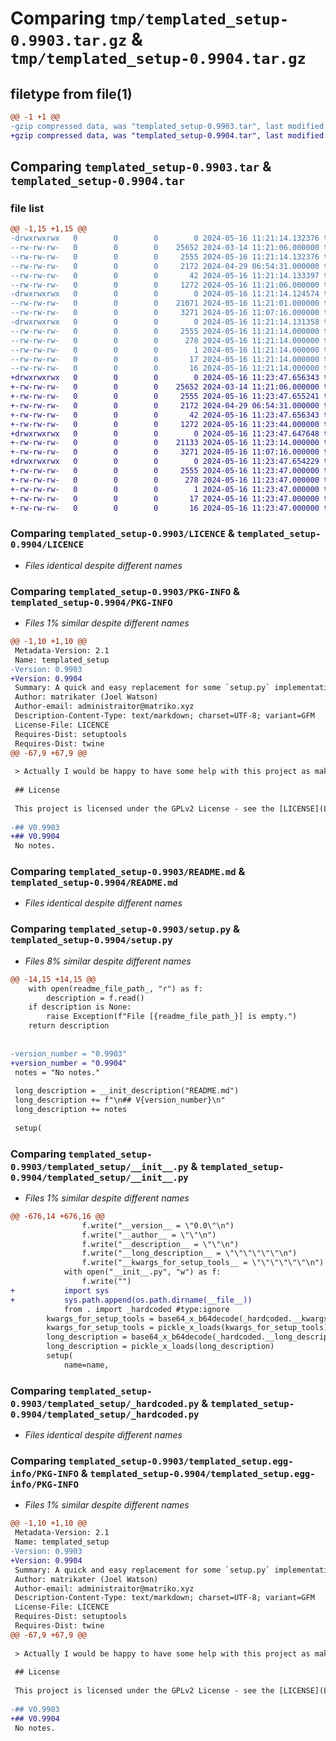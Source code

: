 # Comparing `tmp/templated_setup-0.9903.tar.gz` & `tmp/templated_setup-0.9904.tar.gz`

## filetype from file(1)

```diff
@@ -1 +1 @@
-gzip compressed data, was "templated_setup-0.9903.tar", last modified: Thu May 16 11:21:14 2024, max compression
+gzip compressed data, was "templated_setup-0.9904.tar", last modified: Thu May 16 11:23:47 2024, max compression
```

## Comparing `templated_setup-0.9903.tar` & `templated_setup-0.9904.tar`

### file list

```diff
@@ -1,15 +1,15 @@
-drwxrwxrwx   0        0        0        0 2024-05-16 11:21:14.132376 templated_setup-0.9903/
--rw-rw-rw-   0        0        0    25652 2024-03-14 11:21:06.000000 templated_setup-0.9903/LICENCE
--rw-rw-rw-   0        0        0     2555 2024-05-16 11:21:14.132376 templated_setup-0.9903/PKG-INFO
--rw-rw-rw-   0        0        0     2172 2024-04-29 06:54:31.000000 templated_setup-0.9903/README.md
--rw-rw-rw-   0        0        0       42 2024-05-16 11:21:14.133397 templated_setup-0.9903/setup.cfg
--rw-rw-rw-   0        0        0     1272 2024-05-16 11:21:06.000000 templated_setup-0.9903/setup.py
-drwxrwxrwx   0        0        0        0 2024-05-16 11:21:14.124574 templated_setup-0.9903/templated_setup/
--rw-rw-rw-   0        0        0    21071 2024-05-16 11:21:01.000000 templated_setup-0.9903/templated_setup/__init__.py
--rw-rw-rw-   0        0        0     3271 2024-05-16 11:07:16.000000 templated_setup-0.9903/templated_setup/_hardcoded.py
-drwxrwxrwx   0        0        0        0 2024-05-16 11:21:14.131358 templated_setup-0.9903/templated_setup.egg-info/
--rw-rw-rw-   0        0        0     2555 2024-05-16 11:21:14.000000 templated_setup-0.9903/templated_setup.egg-info/PKG-INFO
--rw-rw-rw-   0        0        0      278 2024-05-16 11:21:14.000000 templated_setup-0.9903/templated_setup.egg-info/SOURCES.txt
--rw-rw-rw-   0        0        0        1 2024-05-16 11:21:14.000000 templated_setup-0.9903/templated_setup.egg-info/dependency_links.txt
--rw-rw-rw-   0        0        0       17 2024-05-16 11:21:14.000000 templated_setup-0.9903/templated_setup.egg-info/requires.txt
--rw-rw-rw-   0        0        0       16 2024-05-16 11:21:14.000000 templated_setup-0.9903/templated_setup.egg-info/top_level.txt
+drwxrwxrwx   0        0        0        0 2024-05-16 11:23:47.656343 templated_setup-0.9904/
+-rw-rw-rw-   0        0        0    25652 2024-03-14 11:21:06.000000 templated_setup-0.9904/LICENCE
+-rw-rw-rw-   0        0        0     2555 2024-05-16 11:23:47.655241 templated_setup-0.9904/PKG-INFO
+-rw-rw-rw-   0        0        0     2172 2024-04-29 06:54:31.000000 templated_setup-0.9904/README.md
+-rw-rw-rw-   0        0        0       42 2024-05-16 11:23:47.656343 templated_setup-0.9904/setup.cfg
+-rw-rw-rw-   0        0        0     1272 2024-05-16 11:23:44.000000 templated_setup-0.9904/setup.py
+drwxrwxrwx   0        0        0        0 2024-05-16 11:23:47.647648 templated_setup-0.9904/templated_setup/
+-rw-rw-rw-   0        0        0    21133 2024-05-16 11:23:14.000000 templated_setup-0.9904/templated_setup/__init__.py
+-rw-rw-rw-   0        0        0     3271 2024-05-16 11:07:16.000000 templated_setup-0.9904/templated_setup/_hardcoded.py
+drwxrwxrwx   0        0        0        0 2024-05-16 11:23:47.654229 templated_setup-0.9904/templated_setup.egg-info/
+-rw-rw-rw-   0        0        0     2555 2024-05-16 11:23:47.000000 templated_setup-0.9904/templated_setup.egg-info/PKG-INFO
+-rw-rw-rw-   0        0        0      278 2024-05-16 11:23:47.000000 templated_setup-0.9904/templated_setup.egg-info/SOURCES.txt
+-rw-rw-rw-   0        0        0        1 2024-05-16 11:23:47.000000 templated_setup-0.9904/templated_setup.egg-info/dependency_links.txt
+-rw-rw-rw-   0        0        0       17 2024-05-16 11:23:47.000000 templated_setup-0.9904/templated_setup.egg-info/requires.txt
+-rw-rw-rw-   0        0        0       16 2024-05-16 11:23:47.000000 templated_setup-0.9904/templated_setup.egg-info/top_level.txt
```

### Comparing `templated_setup-0.9903/LICENCE` & `templated_setup-0.9904/LICENCE`

 * *Files identical despite different names*

### Comparing `templated_setup-0.9903/PKG-INFO` & `templated_setup-0.9904/PKG-INFO`

 * *Files 1% similar despite different names*

```diff
@@ -1,10 +1,10 @@
 Metadata-Version: 2.1
 Name: templated_setup
-Version: 0.9903
+Version: 0.9904
 Summary: A quick and easy replacement for some `setup.py` implementations.
 Author: matrikater (Joel Watson)
 Author-email: administraitor@matriko.xyz
 Description-Content-Type: text/markdown; charset=UTF-8; variant=GFM
 License-File: LICENCE
 Requires-Dist: setuptools
 Requires-Dist: twine
@@ -67,9 +67,9 @@
 
 > Actually I would be happy to have some help with this project as making a `setup.py` every time is a bit boring.
 
 ## License
 
 This project is licensed under the GPLv2 License - see the [LICENSE](LICENSE) file for details.
 
-## V0.9903
+## V0.9904
 No notes.
```

### Comparing `templated_setup-0.9903/README.md` & `templated_setup-0.9904/README.md`

 * *Files identical despite different names*

### Comparing `templated_setup-0.9903/setup.py` & `templated_setup-0.9904/setup.py`

 * *Files 8% similar despite different names*

```diff
@@ -14,15 +14,15 @@
 	with open(readme_file_path_, "r") as f:
 		description = f.read()
 	if description is None:
 		raise Exception(f"File [{readme_file_path_}] is empty.")
 	return description
 
 
-version_number = "0.9903"
+version_number = "0.9904"
 notes = "No notes."
 
 long_description = __init_description("README.md")
 long_description += f"\n## V{version_number}\n"
 long_description += notes
 
 setup(
```

### Comparing `templated_setup-0.9903/templated_setup/__init__.py` & `templated_setup-0.9904/templated_setup/__init__.py`

 * *Files 1% similar despite different names*

```diff
@@ -676,14 +676,16 @@
 				f.write("__version__ = \"0.0\"\n")
 				f.write("__author__ = \"\"\n")
 				f.write("__description__ = \"\"\n")
 				f.write("__long_description__ = \"\"\"\"\"\"\n")
 				f.write("__kwargs_for_setup_tools__ = \"\"\"\"\"\"\n")
 			with open("__init__.py", "w") as f:
 				f.write("")
+			import sys
+			sys.path.append(os.path.dirname(__file__))
 			from . import _hardcoded #type:ignore
 		kwargs_for_setup_tools = base64_x_b64decode(_hardcoded.__kwargs_for_setup_tools__.encode("utf-8")) #type:ignore
 		kwargs_for_setup_tools = pickle_x_loads(kwargs_for_setup_tools)
 		long_description = base64_x_b64decode(_hardcoded.__long_description__.encode("utf-8")) #type:ignore
 		long_description = pickle_x_loads(long_description)
 		setup(
 			name=name,
```

### Comparing `templated_setup-0.9903/templated_setup/_hardcoded.py` & `templated_setup-0.9904/templated_setup/_hardcoded.py`

 * *Files identical despite different names*

### Comparing `templated_setup-0.9903/templated_setup.egg-info/PKG-INFO` & `templated_setup-0.9904/templated_setup.egg-info/PKG-INFO`

 * *Files 1% similar despite different names*

```diff
@@ -1,10 +1,10 @@
 Metadata-Version: 2.1
 Name: templated_setup
-Version: 0.9903
+Version: 0.9904
 Summary: A quick and easy replacement for some `setup.py` implementations.
 Author: matrikater (Joel Watson)
 Author-email: administraitor@matriko.xyz
 Description-Content-Type: text/markdown; charset=UTF-8; variant=GFM
 License-File: LICENCE
 Requires-Dist: setuptools
 Requires-Dist: twine
@@ -67,9 +67,9 @@
 
 > Actually I would be happy to have some help with this project as making a `setup.py` every time is a bit boring.
 
 ## License
 
 This project is licensed under the GPLv2 License - see the [LICENSE](LICENSE) file for details.
 
-## V0.9903
+## V0.9904
 No notes.
```


